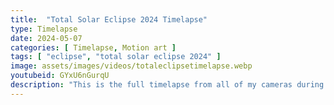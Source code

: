```yaml
---
title:  "Total Solar Eclipse 2024 Timelapse"
type: Timelapse
date: 2024-05-07
categories: [ Timelapse, Motion art ]
tags: [ "eclipse", "total solar eclipse 2024" ]
image: assets/images/videos/totaleclipsetimelapse.webp
youtubeid: GYxU6nGurqU
description: "This is the full timelapse from all of my cameras during the eclipse, including my filtered Sony camera and the hydrogen alpha solar scope. Shot from Hot Springs, Arkansas."
---
```

